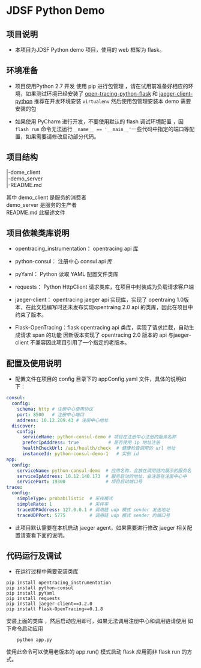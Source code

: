 # JDSF Python Demo

## 项目说明

* 本项目为JDSF Python demo 项目，使用的 web 框架为 flask。
  
## 环境准备

* 项目使用Python 2.7 开发 使用 pip 进行包管理 ，请在试用前准备好相应的环境，如果测试环境已经安装了 [open-tracing-python-flask](https://github.com/opentracing-contrib/python-flask)  和 [jaeger-client-python](https://github.com/jaegertracing/jaeger-client-python) 推荐在开发环境安装 `virtualenv` 然后使用包管理安装本 demo 需要安装的包

* 如果使用 PyCharm 进行开发，不要使用默认的 flash 调试环境配置 ，因`flash run` 命令无法运行`__name__ == '__main__'`一些代码中指定的端口等配置，如果需要请修改启动部分代码。

## 项目结构

|-dome_client  
|-demo_server  
|-README.md

其中 demo_client 是服务的消费者  
demo_server 是服务的生产者  
README.md 此描述文件

## 项目依赖类库说明

* opentracing_instrumentation： opentracing api 库

* python-consul： 注册中心 consul api 库

* pyYaml： Python 读取 YAML 配置文件类库

* requests： Python HttpClient 请求类库，在项目中封装成为负载请求客户端

* jaeger-client： opentracing jaeger api 实现库，实现了 opentraing 1.0版本，在此文档编写时还未发布实现opentraing 2.0 api 的类库，因此在项目中约束了版本。

* Flask-OpenTracing：flask opentracing api 类库，实现了请求拦截，自动生成请求 span 的功能 因新版本实现了 opentracing 2.0 版本的 api 与jaeger-client 不兼容因此项目引用了一个指定的老版本。

## 配置及使用说明

* 配置文件在项目的 config 目录下的 appConfig.yaml 文件，具体的说明如下：

```yaml
consul:
  config:
    schema: http # 注册中心使用协议
    port: 8500   # 注册中心端口
    address: 10.12.209.43 # 注册中心地址
  discover:
    config:
      serviceName: python-consul-demo # 项目在注册中心注册的服务名称
      preferIpAddress: true           # 是否使用 ip 地址注册
      healthCheckUrl: /api/health/check  # 健康检查调用的 url 地址
      instanceId: python-consul-demo-1   # 实例 id
app:
  config:
    serviceName: python-consul-demo  # 应用名称，会放在调用链内展示的服务名
    serviceIpAddress: 10.12.140.173  # 服务启动的地址，会注册在注册中心中
    servicePort: 19300               # 项目启动端口号
trace:
  config:
    simpleType: probabilistic  # 采样模式
    simpleRate: 1              # 采样率
    traceUDPAddress: 127.0.0.1 # 调用链 udp 模式 sender 发送地址
    traceUDPPort: 5775         # 调用链 udp 模式 sender 的端口号
```

* 此项目默认需要在本机启动 jaeger agent，如果需要进行修改 jaeger 相关配置请查看下面的说明。

## 代码运行及调试

* 在运行过程中需要安装类库

```Shell
pip install opentracing_instrumentation
pip install python-consul
pip install pyYaml
pip install requests
pip install jaeger-client==3.2.0
pip install Flask-OpenTracing==0.1.8
```

安装上面的类库 ，然后启动应用即可，如果无法调用注册中心和调用链请使用 如下命令启动应用

```Shell
    python app.py
```

使用此命令可以使用老版本的 app.run() 模式启动 flask 应用而非 flask run 的方式。